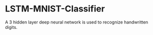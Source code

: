 # LSTM-MNIST-Classifier
A 3 hidden layer deep neural network is used to recognize handwritten digits.
